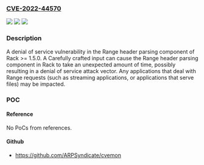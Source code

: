### [CVE-2022-44570](https://cve.mitre.org/cgi-bin/cvename.cgi?name=CVE-2022-44570)
![](https://img.shields.io/static/v1?label=Product&message=https%3A%2F%2Fgithub.com%2Frack%2Frack&color=blue)
![](https://img.shields.io/static/v1?label=Version&message=n%2Fa&color=blue)
![](https://img.shields.io/static/v1?label=Vulnerability&message=Denial%20of%20Service%20(CWE-400)&color=brighgreen)

### Description

A denial of service vulnerability in the Range header parsing component of Rack >= 1.5.0. A Carefully crafted input can cause the Range header parsing component in Rack to take an unexpected amount of time, possibly resulting in a denial of service attack vector. Any applications that deal with Range requests (such as streaming applications, or applications that serve files) may be impacted.

### POC

#### Reference
No PoCs from references.

#### Github
- https://github.com/ARPSyndicate/cvemon

